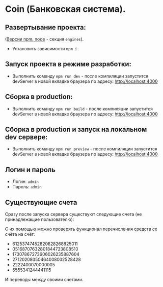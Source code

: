 # Coin (Банковская система).

## Развертывание проекта:

([Версии npm, node](./package.json) - секция `engines`).

- Установить зависимости `npm i`

## Запуск проекта в режиме разработки:

- Выполнить команду `npm run dev` - после компиляции запустится devServer в новой вкладке браузера по адресу: <http://localhost:4000>

## Сборка в production:

- Выполнить команду `npm run build` - после компиляции запустится devServer в новой вкладке браузера по адресу: <http://localhost:4000>

## Сборка в production и запуск на локальном dev сервере:

- Выполнить команду `npm run preview` - после компиляции запустится devServer в новой вкладке браузера по адресу: <http://localhost:4000>

## Логин и пароль

- Логин: `admin`
- Пароль: `admin`

## Существующие счета

Сразу после запуска сервера существуют следующие счета (не принадлежащие пользователю):

С их помощью можно проверять функционал перечисления средств со счёта на счёт:

- 61253747452820828268825011
- 05168707632801844723808510
- 17307867273606026235887604
- 27120208050464008002528428
- 2222400070000005
- 5555341244441115

И переводы между своими счетами.

